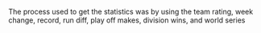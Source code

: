   
The process used to get the statistics was by using the team rating, week change, record, run diff, play off makes, division wins, and world series
